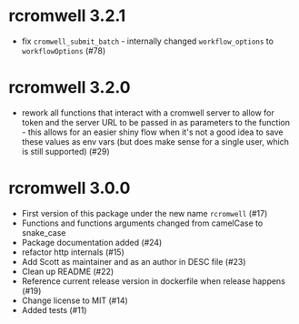 # rcromwell 3.2.1

* fix `cromwell_submit_batch` - internally changed `workflow_options` to `workflowOptions` (#78)

# rcromwell 3.2.0

* rework all functions that interact with a cromwell server to allow for token and the server URL to be passed in as parameters to the function - this allows for an easier shiny flow when it's not a good idea to save these values as env vars (but does make sense for a single user, which is still supported) (#29)

# rcromwell 3.0.0

* First version of this package under the new name `rcromwell` (#17)
* Functions and functions arguments changed from camelCase to snake_case
* Package documentation added (#24)
* refactor http internals (#15)
* Add Scott as maintainer and as an author in DESC file (#23)
* Clean up README (#22)
* Reference current release version in dockerfile when release happens (#19)
* Change license to MIT (#14)
* Added tests (#11)
